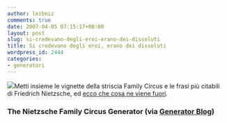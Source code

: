 ```yaml
---
author: leibniz
comments: true
date: 2007-04-05 07:15:17+00:00
layout: post
slug: si-credevano-degli-eroi-erano-dei-dissoluti
title: Si credevano degli eroi, erano dei dissoluti
wordpress_id: 2444
categories:
- generatori
---
```


![](http://www.losanjealous.com/img/nfc/116.gif)Metti insieme le vignette della striscia Family Circus e le frasi più citabili di Friedrich Nietzsche, ed [ecco che cosa ne viene fuori](http://www.losanjealous.com/nfc/).


### The Nietzsche Family Circus Generator (via [Generator Blog](http://generatorblog.blogspot.com/2007/04/nietzsche-family-circus-generator.html))
